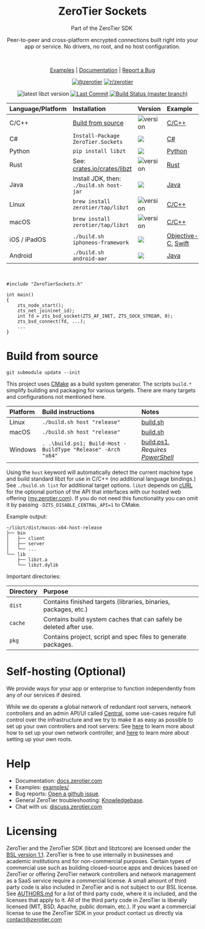 <div align="center">

<h1>ZeroTier Sockets</h1>
Part of the ZeroTier SDK
<img alt="" src="https://i.imgur.com/BwSHwE3.png" class="doxyhidden"> </img>

Peer-to-peer and cross-platform encrypted connections built right into your app or service. No drivers, no root, and no host configuration.

<br>

<a href="./examples">Examples</a> |
<a href="https://docs.zerotier.com/sockets/tutorial.html">Documentation</a> |
<a href="https://github.com/zerotier/libzt/issues">Report a Bug</a>


<a href="https://www.twitter.com/zerotier"><img alt="@zerotier" src="https://img.shields.io/twitter/follow/zerotier?style=social"/></a>
<a href="https://old.reddit.com/r/zerotier"><img alt="r/zerotier" src="https://img.shields.io/reddit/subreddit-subscribers/zerotier?style=social"/></a>


<img alt="latest libzt version" src="https://img.shields.io/github/v/tag/zerotier/libzt?label=latest"/></a>
<a href="https://github.com/zerotier/libzt/commits/main"><img alt="Last Commit" src="https://img.shields.io/github/last-commit/zerotier/libzt"/></a>
<a href="https://github.com/zerotier/libzt/actions"><img alt="Build Status (master branch)" src="https://img.shields.io/github/workflow/status/zerotier/libzt/CMake/master"/></a>
</div>

| Language/Platform | Installation | Version | Example |
|:----------|:---------|:---|:---|
| C/C++  | [Build from source](#build-from-source) | <img alt="version" src="https://img.shields.io/github/v/tag/zerotier/libzt?label="/></a>| [C/C++](./examples/c)  |
| C#  | `Install-Package ZeroTier.Sockets` |<a href="https://www.nuget.org/packages/ZeroTier.Sockets/"><img src="https://img.shields.io/github/v/tag/zerotier/libzt?label=NuGet"/></a> |[C#](./examples/csharp)  |
| Python  | `pip install libzt`|<a href="https://pypi.org/project/libzt/"><img src="https://img.shields.io/pypi/v/libzt?label=PyPI"/></a> |[Python](./examples/python)  |
| Rust  | See: [crates.io/crates/libzt](https://crates.io/crates/libzt) | <img alt="version" src="https://img.shields.io/crates/v/libzt?color=blue"/>|[Rust](./examples/rust)  |
| Java  | Install JDK, then: `./build.sh host-jar` |<img src="https://img.shields.io/github/v/tag/zerotier/libzt?label="/> |[Java](./examples/java)  |
| Linux  | `brew install zerotier/tap/libzt` | <img alt="version" src="https://img.shields.io/github/v/tag/zerotier/libzt?label="/></a>| [C/C++](./examples/c)  |
| macOS  | `brew install zerotier/tap/libzt`| <img alt="version" src="https://img.shields.io/github/v/tag/zerotier/libzt?label=Homebrew"/></a>| [C/C++](./examples/c)  |
| iOS / iPadOS  | `./build.sh iphoneos-framework` | <img src="https://img.shields.io/github/v/tag/zerotier/libzt?label="/>| [Objective-C](./attic/objective-c), [Swift](./attic/swift)  |
| Android  |`./build.sh android-aar` | <img src="https://img.shields.io/github/v/tag/zerotier/libzt?label="/> | [Java](./examples/java)  |

<br>

<div align="left">

```
#include "ZeroTierSockets.h"

int main()
{
    zts_node_start();
    zts_net_join(net_id);
    int fd = zts_bsd_socket(ZTS_AF_INET, ZTS_SOCK_STREAM, 0);
    zts_bsd_connect(fd, ...);
    ...
}
```

# Build from source

```
git submodule update --init
```

This project uses [CMake](https://cmake.org/download/) as a build system generator. The scripts `build.*` simplify building and packaging for various targets. There are many targets and configurations not mentioned here.

|Platform| Build instructions | Notes |
|:---|:---|:---|
|Linux | `./build.sh host "release"`| [build.sh](./build.sh) |
|macOS | `./build.sh host "release"`| [build.sh](./build.sh) |
|Windows | `. .\build.ps1; Build-Host -BuildType "Release" -Arch "x64"` | [build.ps1](./build.ps1), *Requires [PowerShell](https://github.com/powershell/powershell)*|

 Using the `host` keyword will automatically detect the current machine type and build standard libzt for use in C/C++ (no additional language bindings.) See `./build.sh list` for additional target options. `libzt` depends on [cURL](https://github.com/curl/curl) for the optional portion of the API that interfaces with our hosted web offering ([my.zerotier.com](my.zerotier.com)). If you do not need this functionality you can omit it by passing `-DZTS_DISABLE_CENTRAL_API=1` to CMake.

Example output:

```
~/libzt/dist/macos-x64-host-release
├── bin
│   ├── client
│   ├── server
│   └── ...
└── lib
    ├── libzt.a
    └── libzt.dylib
```

Important directories:

|Directory| Purpose|
|:---|:---|
|`dist`| Contains finished targets (libraries, binaries, packages, etc.)|
|`cache`| Contains build system caches that can safely be deleted after use.|
|`pkg`| Contains project, script and spec files to generate packages.|

# Self-hosting (Optional)

We provide ways for your app or enterprise to function independently from any of our services if desired.

While we do operate a global network of redundant root servers, network controllers and an admin API/UI called [Central](https://my.zerotier.com), some use-cases require full control over the infrastructure and we try to make it as easy as possible to set up your own controllers and root servers: See [here](https://github.com/zerotier/ZeroTierOne/tree/main/controller) to learn more about how to set up your own network controller, and [here](https://docs.zerotier.com/zerotier/moons) to learn more about setting up your own roots.

# Help

 - Documentation: [docs.zerotier.com](https://docs.zerotier.com/sockets/tutorial.html)
 - Examples: [examples/](./examples)
 - Bug reports: [Open a github issue](https://github.com/zerotier/libzt/issues).
 - General ZeroTier troubleshooting: [Knowledgebase](https://zerotier.atlassian.net/wiki/spaces/SD/overview).
 - Chat with us: [discuss.zerotier.com](https://discuss.zerotier.com)

# Licensing

ZeroTier and the ZeroTier SDK (libzt and libztcore) are licensed under the [BSL version 1.1](./LICENSE.txt). ZeroTier is free to use internally in businesses and academic institutions and for non-commercial purposes. Certain types of commercial use such as building closed-source apps and devices based on ZeroTier or offering ZeroTier network controllers and network management as a SaaS service require a commercial license. A small amount of third party code is also included in ZeroTier and is not subject to our BSL license. See [AUTHORS.md](ext/ZeroTierOne/AUTHORS.md) for a list of third party code, where it is included, and the licenses that apply to it. All of the third party code in ZeroTier is liberally licensed (MIT, BSD, Apache, public domain, etc.). If you want a commercial license to use the ZeroTier SDK in your product contact us directly via [contact@zerotier.com](mailto:contact@zerotier.com)

